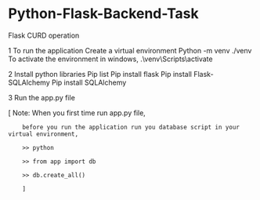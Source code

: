 # Python-Flask-Backend-Task
Flask CURD operation

1 To run the application 
     Create a virtual environment 
        Python -m venv ./venv 
    To activate the environment in windows,
        .\venv\Scripts\activate
 
2 Install python libraries 
       Pip list
       Pip install flask
       Pip install Flask-SQLAlchemy
       Pip install SQLAlchemy
      
3 Run the app.py file

 [ Note: When you first time run app.py file, 
 
        before you run the application run you database script in your virtual environment,
        
        >> python
        
        >> from app import db
        
        >> db.create_all()
        
        ]

